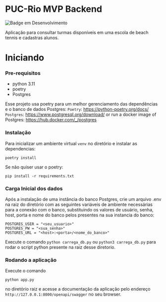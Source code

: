 # PUC-Rio MVP Backend
![Badge em Desenvolvimento](http://img.shields.io/static/v1?label=STATUS&message=EM%20DESENVOLVIMENTO&color=GREEN&style=for-the-badge)

Aplicação para consultar turmas disponíveis em uma escola de beach tennis e cadastras alunos.

# Iniciando

### Pre-requisitos

- python 3.11
- poetry
- Postgres

Esse projeto usa poetry para um melhor gerenciamento das dependências e o banco de dados Postgres:
`Poetry`: https://python-poetry.org/docs/
`Postgres`: https://www.postgresql.org/download/ or run a docker image of Postgres: https://hub.docker.com/_/postgres

### Instalação

Para inicializar um ambiente virtual `venv` no diretório e instalar as dependencias:

```
poetry install
```

Se não quiser usar o poetry:

```
pip install -r requirements.txt

```

### Carga Inicial dos dados

Após a instalação de uma instância do banco Postgres, crie um arquivo .env na raiz do diretório com as seguintes variáveis de ambiente necessárias para a conexão com o banco, substituindo os valores de usuário, senha, host, porta e nome do banco pelos presentes na sua instancia do banco:

```
POSTGRES_USER = "<seu_usuario>"
POSTGRES_PW = "<sua_senha>"
POSTGRES_URL = "<host>:<porta>/<nome_do_banco>"
```
Execute o comando `python carrega_db.py` ou `python3 carrega_db.py` para rodar o script python presente na raiz desse diretorio.


### Rodando a aplicação

Execute o comando
```
python app.py
```
no diretório raiz e acesse a documentação da aplicação pelo endereço `http://127.0.0.1:8000/openapi/swagger` no seu browser.
